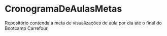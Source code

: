 # CronogramaDeAulasMetas
Repositório contenda a meta de visualizações de aula por dia até o final do Bootcamp Carrefour.
